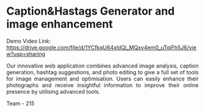 # Caption&Hastags Generator and image enhancement

Demo Video Link: 
  https://drive.google.com/file/d/1YCfkqU64xIdQi_MQxv4em0_uTqiFh5J6/view?usp=sharing

<p align="justify">Our innovative web application combines advanced image analysis, caption generation, hashtag suggestions, and photo editing to give a full set of tools for image management and optimisation. Users can easily enhance their photographs and receive insightful information to improve their online presence by utilising advanced tools.</p>

Team - 215 
